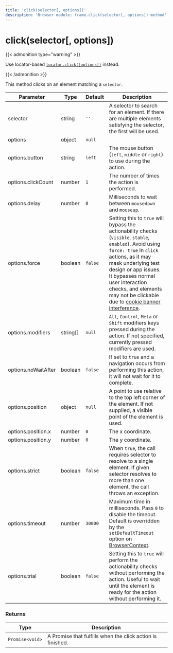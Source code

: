 ```yaml
---
title: 'click(selector[, options])'
description: 'Browser module: frame.click(selector[, options]) method'
---
```


# click(selector[, options])

{{< admonition type="warning" >}}

Use locator-based [`locator.click([options])`](https://grafana.com/docs/k6/<K6_VERSION>/javascript-api/k6-browser/locator/click/) instead.

{{< /admonition >}}

This method clicks on an element matching a `selector`.

<TableWithNestedRows>

| Parameter           | Type     | Default | Description                                                                                                                                                                                                                                                                                                                                   |
| ------------------- | -------- | ------- | --------------------------------------------------------------------------------------------------------------------------------------------------------------------------------------------------------------------------------------------------------------------------------------------------------------------------------------------- |
| selector            | string   | `''`    | A selector to search for an element. If there are multiple elements satisfying the selector, the first will be used.                                                                                                                                                                                                                          |
| options             | object   | `null`  |                                                                                                                                                                                                                                                                                                                                               |
| options.button      | string   | `left`  | The mouse button (`left`, `middle` or `right`) to use during the action.                                                                                                                                                                                                                                                                      |
| options.clickCount  | number   | `1`     | The number of times the action is performed.                                                                                                                                                                                                                                                                                                  |
| options.delay       | number   | `0`     | Milliseconds to wait between `mousedown` and `mouseup`.                                                                                                                                                                                                                                                                                       |
| options.force       | boolean  | `false` | Setting this to `true` will bypass the actionability checks (`visible`, `stable`, `enabled`). Avoid using `force: true` in  `click` actions, as it may mask underlying test design or app issues. It bypasses normal user interaction checks, and elements may not be clickable due to [cookie banner interference](https://grafana.com/docs/k6/<K6_VERSION>/using-k6-browser/recommended-practices/prevent-cookie-banners-blocking/).                                                                                                                                                                                                                                                    |
| options.modifiers   | string[] | `null`  | `Alt`, `Control`, `Meta` or `Shift` modifiers keys pressed during the action. If not specified, currently pressed modifiers are used.                                                                                                                                                                                                         |
| options.noWaitAfter | boolean  | `false` | If set to `true` and a navigation occurs from performing this action, it will not wait for it to complete.                                                                                                                                                                                                                                    |
| options.position    | object   | `null`  | A point to use relative to the top left corner of the element. If not supplied, a visible point of the element is used.                                                                                                                                                                                                                       |
| options.position.x  | number   | `0`     | The x coordinate.                                                                                                                                                                                                                                                                                                                             |
| options.position.y  | number   | `0`     | The y coordinate.                                                                                                                                                                                                                                                                                                                             |
| options.strict      | boolean  | `false` | When `true`, the call requires selector to resolve to a single element. If given selector resolves to more than one element, the call throws an exception.                                                                                                                                                                                    |
| options.timeout     | number   | `30000` | Maximum time in milliseconds. Pass `0` to disable the timeout. Default is overridden by the `setDefaultTimeout` option on [BrowserContext](https://grafana.com/docs/k6/<K6_VERSION>/using-k6-browser/recommended-practices/prevent-cookie-banners-blocking/). |
| options.trial       | boolean  | `false` | Setting this to `true` will perform the actionability checks without performing the action. Useful to wait until the element is ready for the action without performing it.                                                                                                                                                                   |

</TableWithNestedRows>

### Returns

| Type            | Description                                                |
| --------------- | ---------------------------------------------------------- |
| `Promise<void>` | A Promise that fulfills when the click action is finished. |
